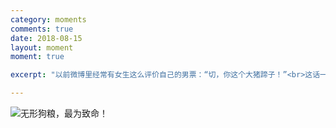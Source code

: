 ```yaml
---
category: moments
comments: true
date: 2018-08-15
layout: moment
moment: true

excerpt: "以前微博里经常有女生这么评价自己的男票：“切，你这个大猪蹄子！”<br>这话一般用来说男票言行前后不一，人容易变心。。。<br>当然在我看来，这只是热恋过后的一种常态~毕竟他们都已经彼此了解了双方最真实的自己。<br>就算是相互嫌弃，相互diss，但其实这也是融入生活的一种爱情。。。<br>（切，无形狗粮，最为致命！"

---
```


![无形狗粮，最为致命！](https://blog.damien.ink/assets/img/posts/ca8189863a0642dc9ab151f2de6e19cb.jpeg)
